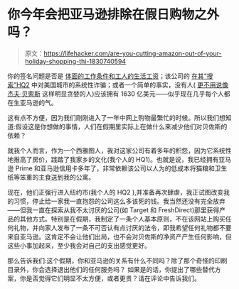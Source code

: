 # 你今年会把亚马逊排除在假日购物之外吗？

> 原文：<https://lifehacker.com/are-you-cutting-amazon-out-of-your-holiday-shopping-thi-1830740594>

你的签名问题是否是 [体面的工作条件和工人的生活工资](https://gizmodo.com/amazon-workers-across-europe-protest-black-friday-citi-1830622250)；该公司的 [在其“搜索”HQ2](https://www.newyorker.com/tech/annals-of-technology/the-new-york-hustle-of-amazons-second-headquarters) 中对美国城市的系统性诈骗；或者一个简单的事实，没有人( [更不用说像杰夫·贝索斯](https://splinternews.com/the-math-of-jeff-bezos-astounding-greed-1829032247#_ga=2.111234753.490175163.1543500591-2127637903.1532515930) 这样明显贪婪的人)应该拥有 1630 亿美元——似乎现在几乎每个人都在生亚马逊的气。



这有点不方便，因为我们刚刚进入了一年中网上购物最繁忙的时候。所以我们想知道:假设这是你想做的事情，人们在假期里实际上在做什么来减少他们对贝佐斯的依赖？

就我个人而言，作为一个西雅图人，我对这家公司有着多年的积怨，因为它系统性地推高了房价，践踏了我家乡的文化(我个人的 HQ1)。也就是说，我已经拥有亚马逊 Prime 和亚马逊信用卡多年了，非常依赖该公司以人为的低成本将猫粮和卫生纸等笨重的主食送到我的公寓。

现在，他们正强行进入纽约市(我个人的 HQ2 ),并准备再次肆虐，我正试图改变我的习惯，停止给一家我一直抱怨的公司这么多该死的钱。我当然还没有完全放弃——但我一直在探索从我不太讨厌的公司(如 Target 和 FreshDirect)那里获得产品的其他方式。特别是在假期，我制定了一条个人基本原则，不在该网站上购买任何礼物，并向家人发布了一条不可否认有点讨厌的法令，即我希望任何礼物都不要来自亚马逊。这肯定不会让他们出局，也不会对贝佐斯的净资产产生任何影响，但这些小事加起来，至少我会对自己的支出感觉更好。

那么告诉我们:这个假期，你和亚马逊的关系有什么不同吗？除了那个奇怪的印刷目录外，你会选择退出他们的任何服务吗？ 如果是的话，你提出了哪些替代方案，你是否觉得它们明显不太方便，或者更贵？请在评论中告诉我们。